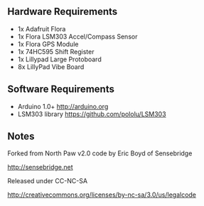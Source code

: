 ## Hardware Requirements

  * 1x Adafruit Flora
  * 1x Flora LSM303 Accel/Compass Sensor
  * 1x Flora GPS Module
  * 1x 74HC595 Shift Register
  * 1x Lillypad Large Protoboard
  * 8x LillyPad Vibe Board

## Software Requirements

  * Arduino 1.0+ <http://arduino.org>
  * LSM303 library <https://github.com/pololu/LSM303>

## Notes

Forked from North Paw v2.0 code by Eric Boyd of Sensebridge

<http://sensebridge.net>

Released under CC-NC-SA

<http://creativecommons.org/licenses/by-nc-sa/3.0/us/legalcode>
